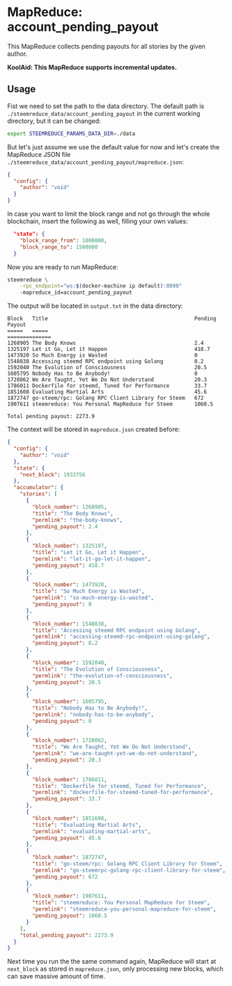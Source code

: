 # MapReduce: account\_pending\_payout

This MapReduce collects pending payouts for all stories by the given author.

**KoolAid: This MapReduce supports incremental updates.**

## Usage

Fist we need to set the path to the data directory. The default path is
`./steemreduce_data/account_pending_payout` in the current working directory,
but it can be changed:

```bash
export STEEMREDUCE_PARAMS_DATA_DIR=./data
```

But let's just assume we use the default value for now and let's create
the MapReduce JSON file `./steemreduce_data/account_pending_payout/mapreduce.json`:

```json
{
  "config": {
    "author": "void"
  }
}
```

In case you want to limit the block range and not go through the whole
blockchain, insert the following as well, filling your own values:

```json
  "state": {
    "block_range_from": 1000000,
    "block_range_to": 1500000
  }
```

Now you are ready to run MapReduce:

```bash
steemreduce \
	-rpc_endpoint="ws:$(docker-machine ip default):8090"
	-mapreduce_id=account_pending_payout
```

The output will be located in `output.txt` in the data directory:

```
Block   Title                                               Pending Payout
=====   =====                                               ==============
1268905	The Body Knows                                      2.4
1325197	Let it Go, Let it Happen                            418.7
1473920	So Much Energy is Wasted                            0
1548838	Accessing steemd RPC endpoint using Golang          0.2
1592040	The Evolution of Consciousness                      20.5
1605795	Nobody Has to Be Anybody!                           0
1728062	We Are Taught, Yet We Do Not Understand             20.3
1786011	Dockerfile for steemd, Tuned for Performance        33.7
1851608	Evaluating Martial Arts                             45.6
1872747	go-steem/rpc: Golang RPC Client Library for Steem   672
1907611	steemreduce: You Personal MapReduce for Steem       1060.5

Total pending payout: 2273.9
```

The context will be stored in `mapreduce.json` created before:

```json
{
  "config": {
    "author": "void"
  },
  "state": {
    "next_block": 1933756
  },
  "accumulator": {
    "stories": [
      {
        "block_number": 1268905,
        "title": "The Body Knows",
        "permlink": "the-body-knows",
        "pending_payout": 2.4
      },
      {
        "block_number": 1325197,
        "title": "Let it Go, Let it Happen",
        "permlink": "let-it-go-let-it-happen",
        "pending_payout": 418.7
      },
      {
        "block_number": 1473920,
        "title": "So Much Energy is Wasted",
        "permlink": "so-much-energy-is-wasted",
        "pending_payout": 0
      },
      {
        "block_number": 1548838,
        "title": "Accessing steemd RPC endpoint using Golang",
        "permlink": "accessing-steemd-rpc-endpoint-using-golang",
        "pending_payout": 0.2
      },
      {
        "block_number": 1592040,
        "title": "The Evolution of Consciousness",
        "permlink": "the-evolution-of-consciousness",
        "pending_payout": 20.5
      },
      {
        "block_number": 1605795,
        "title": "Nobody Has to Be Anybody!",
        "permlink": "nobody-has-to-be-anybody",
        "pending_payout": 0
      },
      {
        "block_number": 1728062,
        "title": "We Are Taught, Yet We Do Not Understand",
        "permlink": "we-are-taught-yet-we-do-not-understand",
        "pending_payout": 20.3
      },
      {
        "block_number": 1786011,
        "title": "Dockerfile for steemd, Tuned for Performance",
        "permlink": "dockerfile-for-steemd-tuned-for-performance",
        "pending_payout": 33.7
      },
      {
        "block_number": 1851608,
        "title": "Evaluating Martial Arts",
        "permlink": "evaluating-martial-arts",
        "pending_payout": 45.6
      },
      {
        "block_number": 1872747,
        "title": "go-steem/rpc: Golang RPC Client Library for Steem",
        "permlink": "go-steemrpc-golang-rpc-client-library-for-steem",
        "pending_payout": 672
      },
      {
        "block_number": 1907611,
        "title": "steemreduce: You Personal MapReduce for Steem",
        "permlink": "steemreduce-you-personal-mapreduce-for-steem",
        "pending_payout": 1060.5
      }
    ],
    "total_pending_payout": 2273.9
  }
}
```

Next time you run the the same command again, MapReduce will start at
`next_block` as stored in `mapreduce.json`, only processing new blocks,
which can save massive amount of time.
